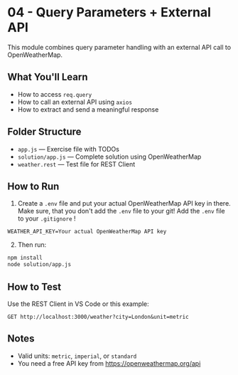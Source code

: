 # 04 - Query Parameters + External API

This module combines query parameter handling with an external API call to OpenWeatherMap.

## What You'll Learn

- How to access `req.query`
- How to call an external API using `axios`
- How to extract and send a meaningful response

## Folder Structure

- `app.js` — Exercise file with TODOs
- `solution/app.js` — Complete solution using OpenWeatherMap
- `weather.rest` — Test file for REST Client

## How to Run

1. Create a `.env` file and put your actual OpenWeatherMap API key in there. Make sure, that you don't add the `.env` file to your git! Add the `.env` file to your `.gitignore` !

```
WEATHER_API_KEY=Your actual OpenWeatherMap API key
```

2. Then run:

```bash
npm install
node solution/app.js
```

## How to Test

Use the REST Client in VS Code or this example:

```
GET http://localhost:3000/weather?city=London&unit=metric
```

## Notes

- Valid units: `metric`, `imperial`, or `standard`
- You need a free API key from https://openweathermap.org/api
